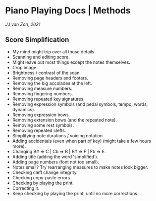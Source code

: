 Piano Playing Docs | Methods
============================

*JJ van Zon, 2021*

Score Simplification
--------------------

- My mind might trip over all those details.  
- Scanning and editing score.  
- Might leave out most things except the notes themselves.
- Crop image.
- Brightness / contrast of the scan.
- Removing page headers and footers.
- Removing the big accolades at the left.
- Removing measure numbers.
- Removing fingering numbers.
- Removing repeated key signatures.
- Removing expression symbols (and pedal symbols, tempo, words, dynamics).
- Removing expression bows.
- Removing extension bows (and the repeated note).
- Removing some rest symbols.
- Removing repeated clefts.
- Simplifying note durations / voicing notation.
- Adding accidentals (even when part of key) (might take a few hours more).
- Changing B# => C | Cb => B | E# => F | Fb => E.
- Adding title (adding the word 'simplified').
- Adding page numbers (font not too small).
- Notes small? Try rearranging measures to make notes look bigger.
- Checking cleft change integrity.
- Checking copy-paste errors.
- Checking by playing the print.
- Correcting it.
- Keep checking by playing the print, until no more corrections.

